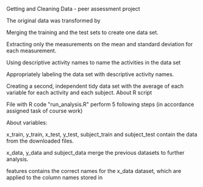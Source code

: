 Getting and Cleaning Data - peer assessment project

The original data was transformed by


Merging the training and the test sets to create one data set.

Extracting only the measurements on the mean and standard deviation for each measurement.

Using descriptive activity names to name the activities in the data set

Appropriately labeling the data set with descriptive activity names.

Creating a second, independent tidy data set with the average of each variable for each activity and each subject.
About R script


File with R code "run_analysis.R" perform 5 following steps (in accordance assigned task of course work)


About variables:


x_train, y_train, x_test, y_test, subject_train and subject_test contain the data from the downloaded files.

x_data, y_data and subject_data merge the previous datasets to further analysis.

features contains the correct names for the x_data dataset, which are applied to the column names stored in

